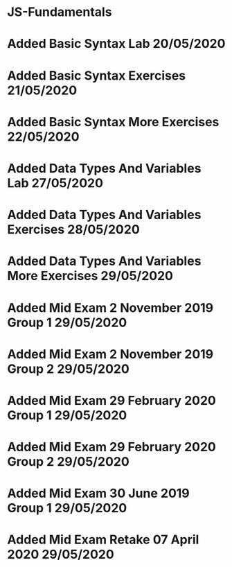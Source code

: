 # JS-Fundamentals
# Added Basic Syntax Lab 20/05/2020
# Added Basic Syntax Exercises 21/05/2020
# Added Basic Syntax More Exercises 22/05/2020
# Added Data Types And Variables Lab 27/05/2020
# Added Data Types And Variables Exercises 28/05/2020
# Added Data Types And Variables More Exercises 29/05/2020
# Added Mid Exam 2 November 2019 Group 1 29/05/2020
# Added Mid Exam 2 November 2019 Group 2 29/05/2020
# Added Mid Exam 29 February 2020 Group 1 29/05/2020
# Added Mid Exam 29 February 2020 Group 2 29/05/2020
# Added Mid Exam 30 June 2019 Group 1 29/05/2020
# Added Mid Exam Retake 07 April 2020 29/05/2020
